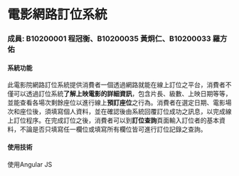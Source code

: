 電影網路訂位系統
===============

### 成員: B10200001 程冠衡、B10200035 黃炯仁、B10200033 羅方佑

#### 系統功能

此電影院網路訂位系統提供消費者一個透過網路就能在線上訂位之平台，消費者不僅可以透過訂位系統**了解上映電影的詳細資訊**，包含片長、級數、上映日期等等，並能查看各場次剩餘座位以進行線上**預訂座位**之行為。消費者在選定日期、電影場次和座位後，須填寫個人資料，並在確認後由系統回覆訂位成功之訊息，以完成線上訂位程序。在完成訂位之後，消費者可以到**訂位查詢**頁面輸入訂位者的基本資料，不論是否只填寫任一欄位或填寫所有欄位皆可進行訂位記錄之查詢。

#### 使用技術

使用Angular JS
